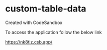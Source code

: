 # custom-table-data
Created with CodeSandbox

To access the application follow the below link

https://nk8tlz.csb.app/

